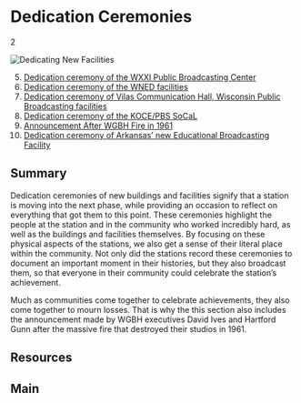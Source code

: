 # Dedication Ceremonies

2

![Dedicating New Facilities](https://s3.amazonaws.com/americanarchive.org/exhibits/AAPB_Exhibit_StationHistories_image1.jpg)

5. [Dedication ceremony of the WXXI Public Broadcasting Center](/catalog/cpb-aacip_189-56n0319k)
6. [Dedication ceremony of the WNED facilities](/catalog/cpb-aacip_81-8380gndb)
7. [Dedication ceremony of Vilas Communication Hall, Wisconsin Public Broadcasting facilities](/catalog/cpb-aacip_30-89281bqr)
8. [Dedication ceremony of the KOCE/PBS SoCaL](/catalog/cpb-aacip_221-76f1vwh1)
9. [Announcement After WGBH Fire in 1961](/catalog/cpb-aacip_15-19s1rwtr)
10. [Dedication ceremony of Arkansas’ new Educational Broadcasting Facility](/catalog/cpb-aacip_111-21ghx7d6)

## Summary

Dedication ceremonies of new buildings and facilities signify that a station is moving into the next phase, while providing an occasion to reflect on everything that got them to this point. These ceremonies highlight the people at the station and in the community who worked incredibly hard, as well as the buildings and facilities themselves. By focusing on these physical aspects of the stations, we also get a sense of their literal place within the community. Not only did the stations record these ceremonies to document an important moment in their histories, but they also broadcast them, so that everyone in their community could celebrate the station’s achievement. 

Much as communities come together to celebrate achievements, they also come together to mourn losses. That is why the this section also includes the announcement made by WGBH executives David Ives and Hartford Gunn after the massive fire that destroyed their studios in 1961.

## Resources

## Main
